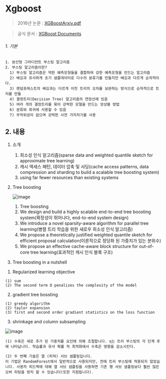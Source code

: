 # Xgboost
> 2016년 논문 : [XGBoostArxiv.pdf](http://dmlc.cs.washington.edu/data/pdf/XGBoostArxiv.pdf)

> 공식 문서 : [XGBoost Documents](https://xgboost.readthedocs.io/en/latest/)

###### 1. 기본
    1. 분산형 그라디언트 부스팅 알고리즘
    2. 부스팅 알고리즘이란?
      1) 부스팅 알고리즘은 약한 예측모형들을 결합하여 강한 예측모형을 만드는 알고리즘
      2) 배깅과 유사하게 초기 샘플데이터로 다수의 분류기를 만들지만 배깅과 다르게 순차적이다.
      3) 랜덤포레스트의 배깅과는 다르게 이전 트리의 오차를 보완하는 방식으로 순차적으로 트리를 만듦
      4) 결정트리(Decision Tree) 알고리즘의 연장선에 있음
      5) 여러 개의 결정트리를 묶어 강력한 모델을 만드는 앙상블 방법
      6) 분류와 회귀에 사용할 수 있음
      7) 무작위성이 없으며 강력한 사전 가지치기를 사용



## 2. 내용
1. 소개
    1) 희소성 인식 알고리즘(sparse data and weighted quantile sketch for approximate tree learning)
    2) 캐시 엑세스 패턴, 데이터 압축 및 샤딩(cache access patterns, data compression and sharding to build a scalable tree boosting system)
    3) using far fewer resources than existing systems

2. Tree boosting

    ![image](https://user-images.githubusercontent.com/40379485/52908920-4853b380-32c2-11e9-9ff4-8d93c06f0a3a.png)
    1) Tree boosting
    2) We design and build a highly scalable end-to-end tree boosting system(확장성이 뛰어나다, end-to-end system design)
    3) We introduce a novel sparsity-aware algorithm for parallel tree learning(병렬 트리 학습을 위한 새로우 희소성 인식 알고리즘)
    4) We propose a theoretically justified weighted quantile sketch for efficient proposal calculation(이론적으로 정당화 된 가중치가 있는 분위수)
    5) We propose an effective cache-aware block structure for out-of-core tree learning(효과적인 캐시 인식 블록 구조)
    
    
3. Tree boosting in a nutshell
1) Regularized learning objective
```
(1) sum
(2) The second term Ω penalizes the complexity of the model
```

2) gradient tree bossting
```
(1) greedy algorithm
(2) taylor expansion
(3) first and second order gradient statistics on the loss function
```

3) shrinkage and column subsampling

![image](https://user-images.githubusercontent.com/40379485/52909251-1a25a200-32c9-11e9-836a-85a78b98a0ce.png)

```
(1) 수축은 새로 추가 된 가중치를 요인에 의해 조절합니다. η는 트리 부스팅의 각 단계 후에 나타납니다. 학습률과 유사 확률 적 최적화에서 수축은 영향을 감소시킨다.

(2) 두 번째 기술은 열 (피쳐) 서브 샘플링입니다.
이 기법은 RandomForest에서 일반적으로 사용되지만, 전에 트리 부스팅에 적용되지 않았습니다. 사용자 피드백에 대해 열 서브 샘플링을 사용하면 기존 행 서브 샘플링보다 훨씬 많은 오버 피팅을 방지 할 수 있습니다(또한 지원됩니다).
```





